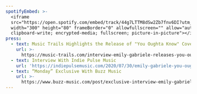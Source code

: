 ```yaml
---
spotifyEmbed: >-
  <iframe
  src="https://open.spotify.com/embed/track/44g7LTTM8dSw2Zb7fnv6DI?utm_source=generator"
  width="300" height="80" frameBorder="0" allowfullscreen="" allow="autoplay;
  clipboard-write; encrypted-media; fullscreen; picture-in-picture"></iframe>
press:
  - text: Music Trails Highlights the Release of "You Oughta Know" Cover
    url: >-
      https://music-trails.com/interview-emily-gabriele-releases-you-oughta-know-cover/
  - text: Interview With Indie Pulse Music
    url: 'https://indiepulsemusic.com/2020/07/30/emily-gabriele-you-oughta-know/'
  - text: “Monday” Exclusive With Buzz Music
    url: >-
      https://www.buzz-music.com/post/exclusive-interview-emily-gabriele-dives-deep-into-her-latest-release-monday
---
```


